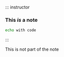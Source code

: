 ::: instructor

### This *is* a note

```bash
echo with code
```

:::


This is not part of the note
